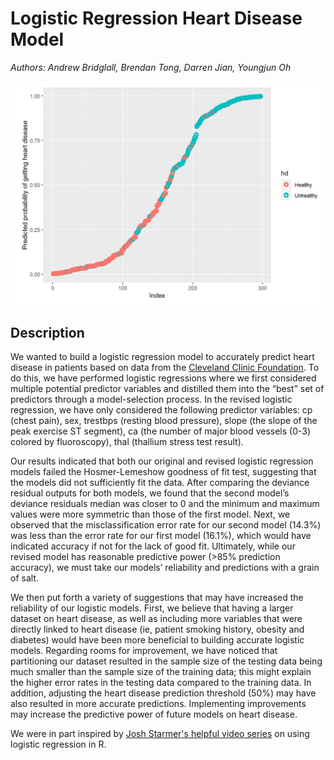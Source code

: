 # Logistic Regression Heart Disease Model

_Authors: Andrew Bridglall, Brendan Tong, Darren Jian, Youngjun Oh_

<img src="screenshot.png" width="800">

## Description

We wanted to build a logistic regression model to accurately predict heart disease in patients based on data from the [Cleveland Clinic Foundation](http://archive.ics.uci.edu/ml/datasets/Heart+Disease). To do this, we have performed logistic regressions where we first considered multiple potential predictor variables and distilled them into the “best” set of predictors through a model-selection process. In the revised logistic regression, we have only considered the following predictor variables: cp (chest pain), sex, trestbps (resting blood pressure), slope (the slope of the peak exercise ST segment), ca (the number of major blood vessels (0-3) colored by fluoroscopy), thal (thallium stress test result).

Our results indicated that both our original and revised logistic regression models failed the Hosmer-Lemeshow goodness of fit test, suggesting that the models did not sufficiently fit the data. After comparing the deviance residual outputs for both models, we found that the second model’s deviance residuals median was closer to 0 and the minimum and maximum values were more symmetric than those of the first model. Next, we observed that the misclassification error rate for our second model (14.3%) was less than the error rate for our first model (16.1%), which would have indicated accuracy if not for the lack of good fit. Ultimately, while our revised model has reasonable predictive power (>85% prediction accuracy), we must take our models’ reliability and predictions with a grain of salt.

We then put forth a variety of suggestions that may have increased the reliability of our logistic models. First, we believe that having a larger dataset on heart disease, as well as including more variables that were directly linked to heart disease (ie, patient smoking history, obesity and diabetes) would have been more beneficial to building accurate logistic models. Regarding rooms for improvement, we have noticed that partitioning our dataset resulted in the sample size of the testing data being much smaller than the sample size of the training data; this might explain the higher error rates in the testing data compared to the training data. In addition, adjusting the heart disease prediction threshold (50%) may have also resulted in more accurate predictions. Implementing improvements may increase the predictive power of future models on heart disease.

We were in part inspired by [Josh Starmer's helpful video series](https://www.youtube.com/watch?v=C4N3_XJJ-jU) on using logistic regression in R.

